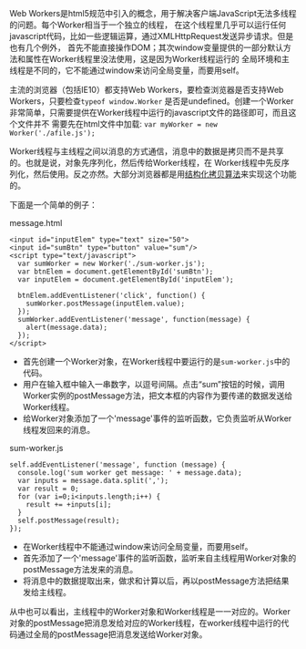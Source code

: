Web Workers是html5规范中引入的概念，用于解决客户端JavaScript无法多线程的问题。每个Worker相当于一个独立的线程，
在这个线程里几乎可以运行任何javascript代码，比如一些逻辑运算，通过XMLHttpRequest发送异步请求。但是也有几个例外，
首先不能直接操作DOM；其次window变量提供的一部分默认方法和属性在Worker线程里没法使用，这是因为Worker线程运行的
全局环境和主线程是不同的，它不能通过window来访问全局变量，而要用self。

主流的浏览器（包括IE10）都支持Web Workers，要检查浏览器是否支持Web Workers，只要检查`typeof window.Worker`
是否是undefined。创建一个Worker非常简单，只需要提供在Worker线程中运行的javascript文件的路径即可，而且这个文件并不
需要先在html文件中加载: `var myWorker = new Worker('./afile.js');`

Worker线程与主线程之间以消息的方式通信，消息中的数据是拷贝而不是共享的。也就是说，对象先序列化，然后传给Worker线程，在
Worker线程中先反序列化，然后使用。反之亦然。大部分浏览器都是用[结构化拷贝算法](https://developer.mozilla.org/en-US/docs/Web/Guide/API/DOM/The_structured_clone_algorithm)来实现这个功能的。

下面是一个简单的例子：

message.html
```
<input id="inputElem" type="text" size="50">
<input id="sumBtn" type="button" value="sum"/>
<script type="text/javascript">
  var sumWorker = new Worker('./sum-worker.js');
  var btnElem = document.getElementById('sumBtn');
  var inputElem = document.getElementById('inputElem');

  btnElem.addEventListener('click', function() {
    sumWorker.postMessage(inputElem.value);
  });
  sumWorker.addEventListener('message', function(message) {
    alert(message.data);
  });
</script>
```

* 首先创建一个Worker对象，在Worker线程中要运行的是`sum-worker.js`中的代码。
* 用户在输入框中输入一串数字，以逗号间隔。点击“sum”按钮的时候，调用Worker实例的postMessage方法，把文本框的内容作为要传递的数据发送给Worker线程。
* 给Worker对象添加了一个'message'事件的监听函数，它负责监听从Worker线程发回来的消息。

sum-worker.js
```
self.addEventListener('message', function (message) {
  console.log('sum worker get message: ' + message.data);
  var inputs = message.data.split(',');
  var result = 0;
  for (var i=0;i<inputs.length;i++) {
    result += +inputs[i];
  }
  self.postMessage(result);
});
```

* 在Worker线程中不能通过window来访问全局变量，而要用self。
* 首先添加了一个'message'事件的监听函数，监听来自主线程用Worker对象的postMessage方法发来的消息。
* 将消息中的数据提取出来，做求和计算以后，再以postMessage方法把结果发给主线程。

从中也可以看出，主线程中的Worker对象和Worker线程是一一对应的。Worker对象的postMessage把消息发给对应的Worker线程，在worker线程中运行的代码通过全局的postMessage把消息发送给Worker对象。